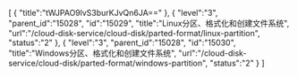 [
	{
		"title":"tWJPAO9lvS3burKJvQn6JA=="
	},
	{
		"level":"3",
		"parent_id":"15028",
		"id":"15029",
		"title":"Linux分区、格式化和创建文件系统",
		"url":"/cloud-disk-service/cloud-disk/parted-format/linux-partition",
		"status":"2"
	},
	{
		"level":"3",
		"parent_id":"15028",
		"id":"15030",
		"title":"Windows分区、格式化和创建文件系统",
		"url":"/cloud-disk-service/cloud-disk/parted-format/windows-partition",
		"status":"2"
	}
]